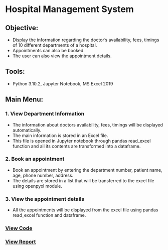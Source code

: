 # Hospital Management System 
## Objective:
* Display the information regarding the doctor’s availability, fees, timings of 10 different departments of a hospital. 
* Appointments can also be booked. 
* The user can also view the appointment details. 
## Tools: 
* Python 3.10.2, Jupyter Notebook, MS Excel 2019
## Main Menu:
### 1. View Department Information 
* The information about doctors availability, fees, timings will be displayed automatically.
* The main information is stored in an Excel file. 
* This file is opened in Jupyter notebook through pandas read_excel function and all its contents are transformed into a dataframe.
### 2. Book an appointment 
* Book an appointment by entering the department number, patient name, age, phone number, address.
* The details are stored in a list that will be transferred to the excel file  using openpyxl module.
### 3. View the appointment details 
* All the appointments will be displayed from the excel file using pandas read_excel function and dataframe.

### [View Code](https://github.com/xavierina12/Data-Analytics/blob/main/Projects/Minor%20Projects/2.%20Hospital%20Management%20System%20(Python)/Hospital%20Management%20System.ipynb)
### [View Report](https://github.com/xavierina12/Data-Analytics/blob/main/Projects/Minor%20Projects/2.%20Hospital%20Management%20System%20(Python)/Report.pdf)

